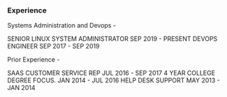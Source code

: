 
### Experience

Systems Administration and Devops - 

SENIOR LINUX SYSTEM ADMINISTRATOR	                  	SEP 2019 - PRESENT
DEVOPS ENGINEER                                       SEP 2017 - SEP 2019

Prior Experience -

SAAS CUSTOMER SERVICE REP                             JUL 2016 - SEP 2017
4 YEAR COLLEGE DEGREE FOCUS.                          JAN 2014 - JUL 2016
HELP DESK SUPPORT                                     MAY 2013 - JAN 2014

